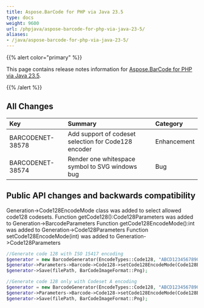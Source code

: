 ```yaml
---
title: Aspose.BarCode for PHP via Java 23.5
type: docs
weight: 9600
url: /phpjava/aspose-barcode-for-php-via-java-23-5/
aliases:
- /java/aspose-barcode-for-php-via-java-23-5/
---
```


{{% alert color="primary" %}} 

This page contains release notes information for [Aspose.BarCode for PHP via Java 23.5](https://downloads.aspose.com/barcode/php/new-releases/aspose.barcode-for-php-via-java-23.5/).

{{% /alert %}} 
## **All Changes**

|**Key**|**Summary**|**Category**|
| :- | :- | :- |
|BARCODENET-38578|Add support of codeset selection for Code128 encoder|Enhancement|
|BARCODENET-38574|Render one whitespace symbol to SVG windows bug|Bug|

## Public API changes and backwards compatibility

Generation->Code128EncodeMode class was added to select allowed code128 codesets.
Function getCode128():Code128Parameters was added to Generation->BarcodeParameters
Function getCode128EncodeMode():int was added to Generation->Code128Parameters
Function setCode128EncodeMode(int) was added to Generation->Code128Parameters

```php
//Generate code 128 with ISO 15417 encoding
$generator = new BarcodeGenerator(EncodeTypes::Code128, "ABCD1234567890");
$generator->Parameters->Barcode->Code128->setCode128EncodeMode(Code128EncodeMode::AUTO);
$generator->Save(filePath, BarCodeImageFormat::Png);

//Generate code 128 only with Codeset A encoding
$generator = new BarcodeGenerator(EncodeTypes::Code128, "ABCD1234567890");
$generator->Parameters->Barcode->Code128->setCode128EncodeMode(Code128EncodeMode::CODE_A);
$generator->Save(filePath, BarCodeImageFormat::Png);
```